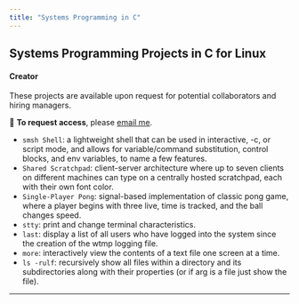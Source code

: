 ```yaml
---
title: "Systems Programming in C"
---
```


## Systems Programming Projects in C for Linux
#### Creator

These projects are available upon request for potential collaborators and hiring managers.

📩 **To request access**, please [email me](mailto:gabe.cano4308@gmail.com).


- `smsh Shell`: a lightweight shell that can be used in interactive, -c, or script mode, and allows for variable/command substitution, control blocks, and env variables, to name a few features. 
- `Shared Scratchpad`: client-server architecture where up to seven clients on different machines can type on a centrally hosted scratchpad, each with their own font color. 
- `Single-Player Pong`: signal-based implementation of classic pong game, where a player begins with three live, time is tracked, and the ball changes speed. 
- `stty`: print and change terminal characteristics. 
- `last`: display a list of all users who have logged into the system since the creation of the wtmp logging file. 
- `more`: interactively view the contents of a text file one screen at a time. 
- `ls -rulf`: recursively show all files within a directory and its subdirectories along with their properties (or if arg is a file just show the file).  

---